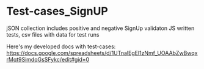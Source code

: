 # Test-cases_SignUP
jSON collection includes positive and negative SignUp validaton JS written tests, csv files with data for test runs

Here's my developed docs with test-cases: 
https://docs.google.com/spreadsheets/d/1UTnalEgEl1zNmf_UOAAbZwBwqxrMqt9SimdqGsSFykc/edit#gid=0
